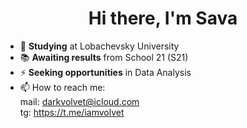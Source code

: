 <h1 align="center">Hi there, I'm Sava</h1>

- 🌱 <b>Studying</b> at Lobachevsky University
- 📚 <b>Awaiting results</b> from School 21 (S21)
- ⚡ <b>Seeking opportunities</b> in Data Analysis
- 📫 How to reach me:<br>
	mail: darkvolvet@icloud.com <br>
	tg: https://t.me/iamvolvet <br>

<!--
**volvetcode/volvetcode** is a ✨ _special_ ✨ repository because its `README.md` (this file) appears on your GitHub profile.

Here are some ideas to get you started:

- 🔭 I’m currently working on ...
- 🌱 I’m currently learning ...
- 👯 I’m looking to collaborate on ...
- 🤔 I’m looking for help with ...
- 💬 Ask me about ...
- 📫 How to reach me: ...
- 😄 Pronouns: ...
- ⚡ Fun fact: ...
-->
